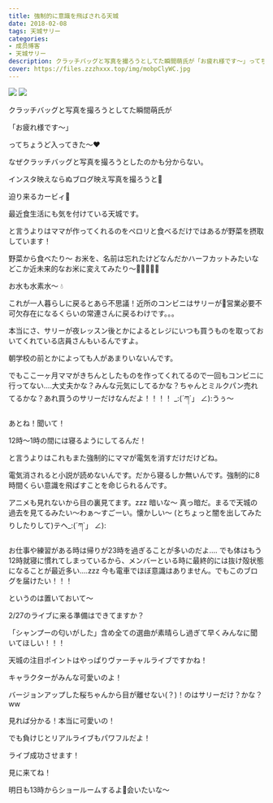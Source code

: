 ```yaml
---
title: 強制的に意識を飛ばされる天城
date: 2018-02-08
tags: 天城サリー
categories: 
- 成员博客
- 天城サリー
description: クラッチバッグと写真を撮ろうとしてた瞬間萌氏が「お疲れ様です〜」ってちょうど入ってきた〜❤️なぜクラッチバッグと写真を撮ろうとしたのかも分からない。インスタ映えならぬブログ映え写真を撮ろうと🤳迫り来...
cover: https://files.zzzhxxx.top/img/mobpClyWC.jpg 
---
```

![](https://files.zzzhxxx.top/img/mobpClyWC.jpg)
![](https://files.zzzhxxx.top/img/mob4BPv9T.jpg)



クラッチバッグと写真を撮ろうとしてた瞬間萌氏が

「お疲れ様です〜」

ってちょうど入ってきた〜❤️

なぜクラッチバッグと写真を撮ろうとしたのかも分からない。

インスタ映えならぬブログ映え写真を撮ろうと🤳



迫り来るカービィ🍓

最近食生活にも気を付けている天城です。

と言うよりはママが作ってくれるのをペロリと食べるだけではあるが野菜を摂取しています！

野菜から食べたり〜 お米を、名前は忘れたけどなんだかハーフカットみたいなどこか近未来的なお米に変えてみたり〜🥦🥑🥒🍚🍙

お水も水素水〜 💧

これが一人暮らしに戻るとあら不思議！近所のコンビニはサリーが🏪営業必要不可欠存在になるくらいの常連さんに戻るわけです。。。

本当にさ、サリーが夜レッスン後とかによるとレジにいつも買うものを取っておいてくれている店員さんもいるんですよ。

朝学校の前とかによっても人があまりいないんです。

でもここ一ヶ月ママがきちんとしたものを作ってくれてるので一回もコンビニに行ってない....大丈夫かな？みんな元気にしてるかな？ちゃんとミルクパン売れてるかな？あれ買うのサリーだけなんだよ！！！！
_:(´ཀ`」 ∠):うぅ〜

あとね！聞いて！

12時〜1時の間には寝るようにしてるんだ！

と言うよりはこれもまた強制的にママが電気を消すだけだけどね。

電気消されると小説が読めないんです。だから寝るしか無いんです。強制的に8時間くらい意識を飛ばすことを命じられるんです。

アニメも見れないから目の裏見てます。zzz 暗いな〜 真っ暗だ。まるで天城の過去を見てるみたい〜わぁ〜すごーい。懐かしい〜 (とちょっと闇を出してみたりしたりして)テヘ_:(´ཀ`」 ∠): 

お仕事や練習がある時は帰りが23時を過ぎることが多いのだよ.... でも体はもう12時就寝に慣れてしまっているから、メンバーといる時に最終的には抜け殻状態になることが最近多い....zzz 今も電車でほぼ意識はありません。でもこのブログを届けたい！！！

というのは置いておいて〜

2/27のライブに来る準備はできてますか？

「シャンプーの匂いがした」含め全ての選曲が素晴らし過ぎて早くみんなに聞いてほしい！！！

天城の注目ポイントはやっぱりヴァーチャルライブですかね！

キャラクターがみんな可愛いのよ！

バージョンアップした桜ちゃんから目が離せない(？)！のはサリーだけ？かな？ww

見れば分かる！本当に可愛いの！

でも負けじとリアルライブもパワフルだよ！

ライブ成功させます！

見に来てね！

明日も13時からショールームするよ🥫会いたいな〜






